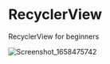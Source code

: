 # RecyclerView
RecyclerView for beginners 


![Screenshot_1658475742](https://user-images.githubusercontent.com/6792823/180389567-f8659a2c-4f7e-44ae-ae72-944c4565bd17.png)
